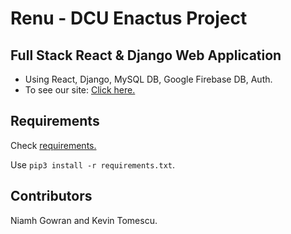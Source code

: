 # Renu - DCU Enactus Project
## Full Stack React & Django Web Application

* Using React, Django, MySQL DB, Google Firebase DB, Auth.
* To see our site: [Click here.](http://www.renu-ireland.com/)




## Requirements
 Check [requirements.](https://github.com/kmanjt/Renu-Django/blob/main/requirements.txt)

Use `pip3 install -r requirements.txt`.



## Contributors
Niamh Gowran and Kevin Tomescu.
